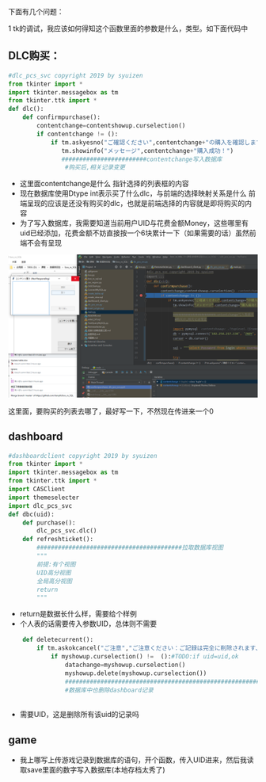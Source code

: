 下面有几个问题：

1 tk的调试，我应该如何得知这个函数里面的参数是什么，类型。如下面代码中

##  DLC购买：

```python
#dlc_pcs_svc copyright 2019 by syuizen
from tkinter import *
import tkinter.messagebox as tm
from tkinter.ttk import *
def dlc():
    def confirmpurchase():
        contentchange=contentshowup.curselection()
        if contentchange != ():
            if tm.askyesno("ご確認ください",contentchange+"の購入を確認しますか？")==1:
               tm.showinfo("メッセージ",contentchange+"購入成功！")
               ########################contentchange写入数据库
                #购买后,相关记录变更
```

* 这里面contentchange是什么
指针选择的列表框的内容
* 现在数据库使用Dtype int表示买了什么dlc，与前端的选择映射关系是什么
前端呈现的应该是还没有购买的dlc，也就是前端选择的内容就是即将购买的内容
* 为了写入数据库，我需要知道当前用户UID与花费金额Money，这些哪里有
uid已经添加，花费金额不妨直接按一个6块累计一下（如果需要的话）虽然前端不会有呈现

![1576932001742](%E9%97%AE%E9%A2%98%E9%9B%86/1576932001742.png)

这里面，要购买的列表去哪了，最好写一下，不然现在传进来一个0

## dashboard

```python
#dashboardclient copyright 2019 by syuizen
from tkinter import *
import tkinter.messagebox as tm
from tkinter.ttk import *
import CASClient
import themeselecter
import dlc_pcs_svc
def dbc(uid):
    def purchase():
        dlc_pcs_svc.dlc()
    def refreshticket():
        #########################################拉取数据库视图
        """
        前提:有个视图
        UID高分视图
        全局高分视图
        return 
        """
```

* return是数据长什么样，需要给个样例
* 个人表的话需要传入参数UID，总体则不需要

```python
    def deletecurrent():
        if tm.askokcancel("ご注意","ご注意ください：ご記録は完全に削除されます、本当に長いです"):
            if myshowup.curselection() !=  ():#TODO:if uid=uid,ok
                datachange=myshowup.curselection()
                myshowup.delete(myshowup.curselection())
                #######################################################################################从数据库删除datachange
                #数据库中也删除dashboard记录



```

* 需要UID，这是删除所有该uid的记录吗

## game

* 我上哪写上传游戏记录到数据库的语句，开个函数，传入UID进来，然后我读取save里面的数字写入数据库(本地存档太秀了)
